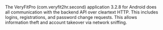 The VeryFitPro (com.veryfit2hr.second) application 3.2.8 for Android does all communication with the backend API over cleartext HTTP. This includes logins, registrations, and password change requests. This allows information theft and account takeover via network sniffing.